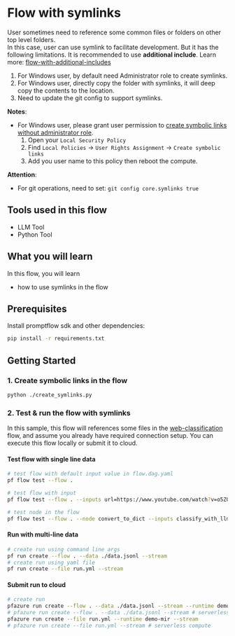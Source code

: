 # Flow with symlinks

User sometimes need to reference some common files or folders on other top level folders.  
In this case, user can use symlink to facilitate development.
But it has the following limitations. It is recommended to use **additional include**. 
Learn more: [flow-with-additional-includes](../flow-with-additional-includes/README.md)

1. For Windows user, by default need Administrator role to create symlinks.
2. For Windows user, directly copy the folder with symlinks, it will deep copy the contents to the location.
3. Need to update the git config to support symlinks.

**Notes**:
-  For Windows user, please grant user permission to [create symbolic links without administrator role](https://learn.microsoft.com/en-us/windows/security/threat-protection/security-policy-settings/create-symbolic-links).
    1. Open your `Local Security Policy`
    2. Find `Local Policies` -> `User Rights Assignment` -> `Create symbolic links`
    3. Add you user name to this policy then reboot the compute.

**Attention**:
- For git operations, need to set: `git config core.symlinks true`

## Tools used in this flow
- LLM Tool
- Python Tool

## What you will learn

In this flow, you will learn
- how to use symlinks in the flow

## Prerequisites

Install promptflow sdk and other dependencies:
```bash
pip install -r requirements.txt
```

## Getting Started

### 1. Create symbolic links in the flow

```bash
python ./create_symlinks.py
```

### 2. Test & run the flow with symlinks

In this sample, this flow will references some files in the [web-classification](../web-classification/README.md) flow, and assume you already have required connection setup.
You can execute this flow locally or submit it to cloud.


#### Test flow with single line data

```bash
# test flow with default input value in flow.dag.yaml
pf flow test --flow .

# test flow with input
pf flow test --flow . --inputs url=https://www.youtube.com/watch?v=o5ZQyXaAv1g answer=Channel evidence=Url

# test node in the flow
pf flow test --flow . --node convert_to_dict --inputs classify_with_llm.output='{"category": "App", "evidence": "URL"}'
```


#### Run with multi-line data

```bash
# create run using command line args
pf run create --flow . --data ./data.jsonl --stream
# create run using yaml file
pf run create --file run.yml --stream
```


#### Submit run to cloud

``` bash
# create run
pfazure run create --flow . --data ./data.jsonl --stream --runtime demo-mir --subscription <your_subscription_id> -g <your_resource_group_id> -w <your_workspace_name>
# pfazure run create --flow . --data ./data.jsonl --stream # serverless compute
pfazure run create --file run.yml --runtime demo-mir --stream
# pfazure run create --file run.yml --stream # serverless compute
```
